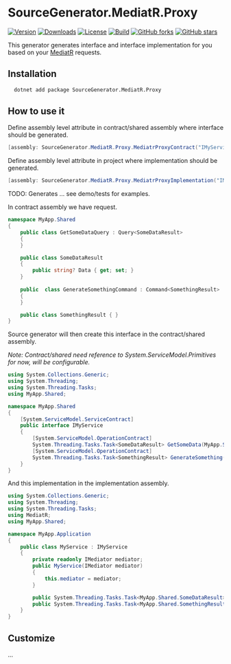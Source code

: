 SourceGenerator.MediatR.Proxy
=

[![Version](https://img.shields.io/nuget/v/Sourcegenerator.MediatR.Proxy?color=royalblue)](https://www.nuget.org/packages/SourceGenerator.MediatR.Proxy)
[![Downloads](https://img.shields.io/nuget/dt/SourceGenerator.MediatR.Proxy?label=Nuget%20downloads)](https://www.nuget.org/packages/SourceGenerator.MediatR.Proxy)
[![License](https://img.shields.io/github/license/stiankroknes/sourcegenerator-mediatr-proxy)](https://github.com/stiankroknes/sourcegenerator-mediatr-proxy/blob/main/LICENSE)
[![Build](https://img.shields.io/github/workflow/status/stiankroknes/sourcegenerator-mediatr-proxy/CI%20Build)](https://github.com/stiankroknes/sourcegenerator-mediatr-proxy/actions)
[![GitHub forks](https://img.shields.io/github/forks/stiankroknes/sourcegenerator-mediatr-proxy)](https://github.com/stiankroknes/sourcegenerator-mediatr-proxy/network/members)
[![GitHub stars](https://img.shields.io/github/stars/stiankroknes/sourcegenerator-mediatr-proxy)](https://github.com/stiankroknes/sourcegenerator-mediatr-proxy/stargazers)

This generator generates interface and interface implementation for you based on your [MediatR](https://github.com/jbogard/MediatR) requests.

## Installation

```bash
  dotnet add package SourceGenerator.MediatR.Proxy
```

## How to use it

Define assembly level attribute in contract/shared assembly where interface should be generated.
```csharp
[assembly: SourceGenerator.MediatR.Proxy.MediatrProxyContract("IMyService", "Project.Shared")]
```

Define assembly level attribute in project where implementation should be generated.
```csharp
[assembly: SourceGenerator.MediatR.Proxy.MediatrProxyImplementation("IMyService", "Project.Shared", "Project.Application.Service")]
```

TODO: Generates ... see demo/tests for examples.

In contract assembly we have request.
```csharp
namespace MyApp.Shared
{
    public class GetSomeDataQuery : Query<SomeDataResult>
    {
    }

    public class SomeDataResult
    {
        public string? Data { get; set; }
    }
    
    public  class GenerateSomethingCommand : Command<SomethingResult>
    {
    }

    public class SomethingResult { }
}
```

Source generator will then create this interface in the contract/shared assembly.

_Note: Contract/shared need reference to System.ServiceModel.Primitives for now, will be configurable._

```csharp
using System.Collections.Generic;
using System.Threading;
using System.Threading.Tasks;
using MyApp.Shared;

namespace MyApp.Shared
{
    [System.ServiceModel.ServiceContract]
    public interface IMyService
    {
        [System.ServiceModel.OperationContract]
        System.Threading.Tasks.Task<SomeDataResult> GetSomeData(MyApp.Shared.GetSomeDataQuery query, CancellationToken cancellationToken = default);
        [System.ServiceModel.OperationContract]
        System.Threading.Tasks.Task<SomethingResult> GenerateSomething(MyApp.Shared.GenerateSomethingCommand command, CancellationToken cancellationToken = default);
    }
}
```

And this implementation in the implementation assembly.
```csharp
using System.Collections.Generic;
using System.Threading;
using System.Threading.Tasks;
using MediatR;
using MyApp.Shared;

namespace MyApp.Application
{
    public class MyService : IMyService
    {
        private readonly IMediator mediator;
        public MyService(IMediator mediator)
        {
            this.mediator = mediator;
        }

        public System.Threading.Tasks.Task<MyApp.Shared.SomeDataResult> GetSomeData(MyApp.Shared.GetSomeDataQuery query, CancellationToken cancellationToken = default) => mediator.Send(query, cancellationToken);
        public System.Threading.Tasks.Task<MyApp.Shared.SomethingResult> GenerateSomething(MyApp.Shared.GenerateSomethingCommand command, CancellationToken cancellationToken = default) => mediator.Send(command, cancellationToken);
    }
}
```

## Customize

...

